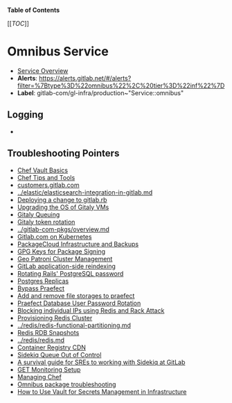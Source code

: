<!-- MARKER: do not edit this section directly. Edit services/service-catalog.yml then run scripts/generate-docs -->

**Table of Contents**

[[_TOC_]]

# Omnibus Service

* [Service Overview](https://dashboards.gitlab.net/d/gitlab-omnibus-versions)
* **Alerts**: <https://alerts.gitlab.net/#/alerts?filter=%7Btype%3D%22omnibus%22%2C%20tier%3D%22inf%22%7D>
* **Label**: gitlab-com/gl-infra/production~"Service::omnibus"

## Logging

* []()

## Troubleshooting Pointers

* [Chef Vault Basics](../config_management/chef-vault.md)
* [Chef Tips and Tools](../config_management/chef-workflow.md)
* [customers.gitlab.com](../customersdot/api-key-rotation.md)
* [../elastic/elasticsearch-integration-in-gitlab.md](../elastic/elasticsearch-integration-in-gitlab.md)
* [Deploying a change to gitlab.rb](../git/deploy-gitlab-rb-change.md)
* [Upgrading the OS of Gitaly VMs](../gitaly/gitaly-os-upgrade.md)
* [Gitaly Queuing](../gitaly/gitaly-rate-limiting.md)
* [Gitaly token rotation](../gitaly/gitaly-token-rotation.md)
* [../gitlab-com-pkgs/overview.md](../gitlab-com-pkgs/overview.md)
* [Gitlab.com on Kubernetes](../onboarding/gitlab.com_on_k8s.md)
* [PackageCloud Infrastructure and Backups](../packagecloud/infrastructure.md)
* [GPG Keys for Package Signing](../packaging/manage-package-signing-keys.md)
* [Geo Patroni Cluster Management](../patroni/geo-patroni-cluster.md)
* [GitLab application-side reindexing](../patroni/postgres-automatic-reindexing.md)
* [Rotating Rails' PostgreSQL password](../patroni/rotating-rails-postgresql-password.md)
* [Postgres Replicas](../postgres-dr-delayed/postgres-dr-replicas.md)
* [Bypass Praefect](../praefect/praefect-bypass.md)
* [Add and remove file storages to praefect](../praefect/praefect-file-storages.md)
* [Praefect Database User Password Rotation](../praefect/praefect-password-rotation.md)
* [Blocking individual IPs using Redis and Rack Attack](../redis/ban-an-IP-with-redis.md)
* [Provisioning Redis Cluster](../redis/provisioning-redis-cluster.md)
* [../redis/redis-functional-partitioning.md](../redis/redis-functional-partitioning.md)
* [Redis RDB Snapshots](../redis/redis-rdb-snapshots.md)
* [../redis/redis.md](../redis/redis.md)
* [Container Registry CDN](../registry/cdn.md)
* [Sidekiq Queue Out of Control](../sidekiq/large-sidekiq-queue.md)
* [A survival guide for SREs to working with Sidekiq at GitLab](../sidekiq/sidekiq-survival-guide-for-sres.md)
* [GET Monitoring Setup](../staging-ref/get-monitoring-setup.md)
* [Managing Chef](../uncategorized/manage-chef.md)
* [Omnibus package troubleshooting](../uncategorized/omnibus-package-updates.md)
* [How to Use Vault for Secrets Management in Infrastructure](../vault/usage.md)
<!-- END_MARKER -->

<!-- ## Summary -->

<!-- ## Architecture -->

<!-- ## Performance -->

<!-- ## Scalability -->

<!-- ## Availability -->

<!-- ## Durability -->

<!-- ## Security/Compliance -->

<!-- ## Monitoring/Alerting -->

<!-- ## Links to further Documentation -->

